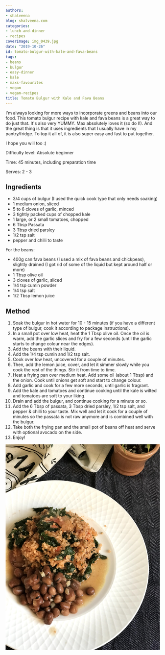 ```yaml
---
authors:
- shalveena
blog: shalveena.com
categories:
- lunch-and-dinner
- recipes
coverImage: img_0439.jpg
date: "2019-10-26"
id: tomato-bulgur-with-kale-and-fava-beans
tags:
- beans
- bulgur
- easy-dinner
- kale
- maxs-favourites
- vegan
- vegan-recipes
title: Tomato Bulgur with Kale and Fava Beans
---
```


I'm always looking for more ways to incorporate greens and beans into our food. This tomato bulgur recipe with kale and fava beans is a great way to do just that. It's also very YUMMY. Max absolutely loves it (so do I!). And the great thing is that it uses ingredients that I usually have in my pantry/fridge. To top it all of, it is also super easy and fast to put together.

I hope you will too :)

Difficulty level: Absolute beginner

Time: 45 minutes, including preparation time

Serves: 2 - 3

## Ingredients

- 3/4 cups of bulgur (I used the quick cook type that only needs soaking)
- 1 medium onion, sliced
- 5 to 6 cloves of garlic, minced
- 3 tightly packed cups of chopped kale
- 1 large, or 2 small tomatoes, chopped
- 6 Tbsp Passata
- 3 Tbsp dried parsley
- 1/2 tsp salt
- pepper and chilli to taste

For the beans:

- 400g can fava beans (I used a mix of fava beans and chickpeas), slightly drained (I got rid of some of the liquid but kept around half or more)
- 1 Tbsp olive oil
- 3 cloves of garlic, sliced
- 1/4 tsp cumin powder
- 1/4 tsp salt
- 1/2 Tbsp lemon juice

## Method

1. Soak the bulgur in hot water for 10 - 15 minutes (if you have a different type of bulgur, cook it according to package instructions).
2. In a small pot over low heat, heat the 1 Tbsp olive oil. Once the oil is warm, add the garlic slices and fry for a few seconds (until the garlic starts to change colour near the edges).
3. Add the beans with their liquid.
4. Add the 1/4 tsp cumin and 1/2 tsp salt.
5. Cook over low heat, uncovered for a couple of minutes.
6. Then, add the lemon juice, cover, and let it simmer slowly while you cook the rest of the things. Stir it from time to time.
7. Heat a frying pan over medium heat. Add some oil (about 1 Tbsp) and the onion. Cook until onions get soft and start to change colour.
8. Add garlic and cook for a few more seconds, until garlic is fragrant.
9. Add the kale and tomatoes and continue cooking until the kale is wilted and tomatoes are soft to your liking.
10. Drain and add the bulgur, and continue cooking for a minute or so.
11. Add the 6 Tbsp of passata, 3 Tbsp dried parsley, 1/2 tsp salt, and pepper & chilli to your taste. Mix well and let it cook for a couple of minutes so the passata is not raw anymore and is combined well with the bulgur.
12. Take both the frying pan and the small pot of beans off heat and serve with optional avocado on the side.
13. Enjoy!

![](images/img_0436.jpg)
